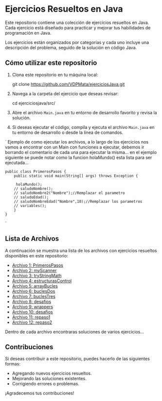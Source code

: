 # Ejercicios Resueltos en Java

Este repositorio contiene una colección de ejercicios resueltos en Java. Cada ejercicio está diseñado para practicar y mejorar tus habilidades de programación en Java.

Los ejercicios están organizados por categorías y cada uno incluye una descripción del problema, seguido de la solución en código Java.

## Cómo utilizar este repositorio

1. Clona este repositorio en tu máquina local:

    git clone https://github.com/VDPMata/ejerciciosJava.git



2. Navega a la carpeta del ejercicio que deseas revisar: 

    cd ejerciciosjava/src/


3. Abre el archivo `Main.java` en tu entorno de desarrollo favorito y revisa la solución.

4. Si deseas ejecutar el código, compila y ejecuta el archivo `Main.java` en tu entorno de desarrollo o desde la línea de comandos.

` Ejemplo de como ejecutar los archivos, a lo largo de los ejercicios nos vamos a encontrar con un Main con funciones a ejecutar, debemos ir borrando el comentario de cada una para ejecutar la misma... en el ejemplo siguiente se puede notar como la funcion holaMundo() esta lista para ser ejecutada...

    public class PrimerosPasos {
        public static void main(String[] args) throws Exception {
        
         holaMundo();
        // saludoNombre();
        // saludoNombre2("Nombre");//Remplazar el parametro
        // saludoEdad();
        // saludoNombreEdad("Nombre",10);//Remplazar los parametros
        // variables();
        }
    }

`
## Lista de Archivos

A continuación se muestra una lista de los archivos con ejercicios resueltos disponibles en este repositorio:

- [Archivo 1: PrimerosPasos](src/PrimerosPasos.java)
- [Archivo 2: myScanner](src/myScanner.java)
- [Archivo 3: tryStringMath](src/tryStringMath.java)
- [Archivo 4: estructurasControl](src/estructurasControl.java)
- [Archivo 5: arrayBucles](src/arrayBucles.java)
- [Archivo 6: buclesDos](src/buclesDos.java)
- [Archivo 7: buclesTres](src/buclesTres.java)
- [Archivo 8: desafios](src/desafios.java)
- [Archivo 9: wrappers](src/wrappers.java)
- [Archivo 10: desafios](src/desafios.java)
- [Archivo 11: repaso1](src/repaso1.java)
- [Archivo 12: repaso2](src/repaso2.java)


Dentro de cada archivo encontraras soluciones de varios ejercicios...

## Contribuciones

Si deseas contribuir a este repositorio, puedes hacerlo de las siguientes formas:

- Agregando nuevos ejercicios resueltos.
- Mejorando las soluciones existentes.
- Corrigiendo errores o problemas.

¡Agradecemos tus contribuciones!
